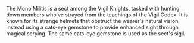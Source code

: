 The Mono Militis is a sect among the Vigil Knights, tasked with hunting down members who've strayed from the teachings of the Vigil Codex. It is known for its strange helmets that obstruct the wearer's natural vision, instead using a cats-eye gemstone to provide enhanced sight through magical scrying. The same cats-eye gemstone is used as the sect's sigil.

